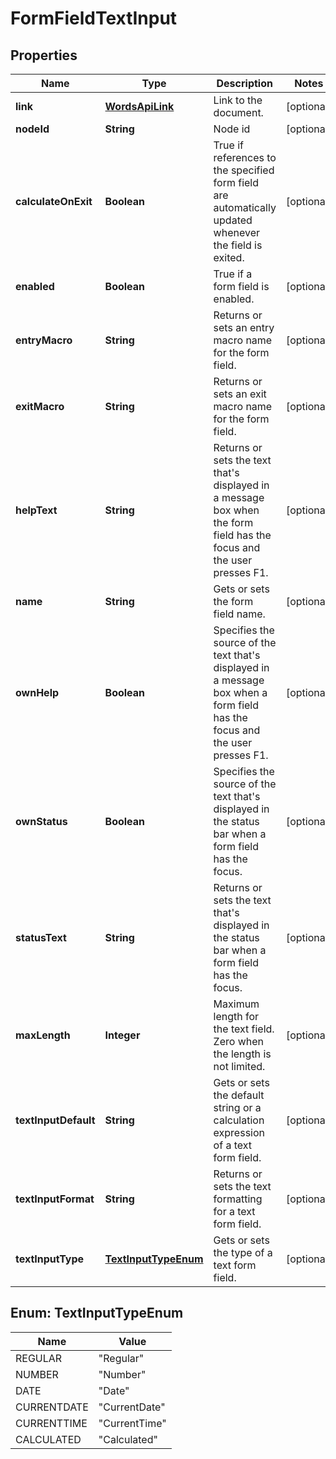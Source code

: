 
# FormFieldTextInput

## Properties
Name | Type | Description | Notes
------------ | ------------- | ------------- | -------------
**link** | [**WordsApiLink**](WordsApiLink.md) | Link to the document. |  [optional]
**nodeId** | **String** | Node id |  [optional]
**calculateOnExit** | **Boolean** | True if references to the specified form field are automatically updated whenever the field is exited. |  [optional]
**enabled** | **Boolean** | True if a form field is enabled. |  [optional]
**entryMacro** | **String** | Returns or sets an entry macro name for the form field. |  [optional]
**exitMacro** | **String** | Returns or sets an exit macro name for the form field. |  [optional]
**helpText** | **String** | Returns or sets the text that&#39;s displayed in a message box when the form field has the focus and the user presses F1. |  [optional]
**name** | **String** | Gets or sets the form field name. |  [optional]
**ownHelp** | **Boolean** | Specifies the source of the text that&#39;s displayed in a message box when a form field has the focus and the user presses F1. |  [optional]
**ownStatus** | **Boolean** | Specifies the source of the text that&#39;s displayed in the status bar when a form field has the focus. |  [optional]
**statusText** | **String** | Returns or sets the text that&#39;s displayed in the status bar when a form field has the focus. |  [optional]
**maxLength** | **Integer** | Maximum length for the text field. Zero when the length is not limited. |  [optional]
**textInputDefault** | **String** | Gets or sets the default string or a calculation expression of a text form field.  |  [optional]
**textInputFormat** | **String** | Returns or sets the text formatting for a text form field. |  [optional]
**textInputType** | [**TextInputTypeEnum**](#TextInputTypeEnum) | Gets or sets the type of a text form field. |  [optional]


<a name="TextInputTypeEnum"></a>
## Enum: TextInputTypeEnum
Name | Value
---- | -----
REGULAR | &quot;Regular&quot;
NUMBER | &quot;Number&quot;
DATE | &quot;Date&quot;
CURRENTDATE | &quot;CurrentDate&quot;
CURRENTTIME | &quot;CurrentTime&quot;
CALCULATED | &quot;Calculated&quot;



